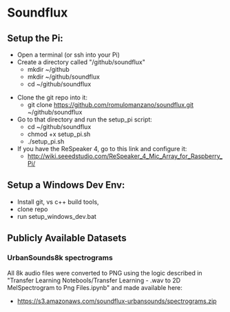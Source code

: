 # Soundflux

## Setup the Pi:
- Open a terminal (or ssh into your Pi)
- Create a directory called "/github/soundflux"
    * mkdir ~/github
    * mkdir ~/github/soundflux
    * cd ~/github/soundflux
* Clone the git repo into it:
    * git clone https://github.com/romulomanzano/soundflux.git ~/github/soundflux
* Go to that directory and run the setup_pi script:
    * cd ~/github/soundflux
    * chmod +x setup_pi.sh
    * ./setup_pi.sh
 * If you have the ReSpeaker 4, go to this link and configure it:
    * http://wiki.seeedstudio.com/ReSpeaker_4_Mic_Array_for_Raspberry_Pi/

## Setup a Windows Dev Env:
- Install git, vs c++ build tools,
- clone repo
- run setup_windows_dev.bat

## Publicly Available Datasets

### UrbanSounds8k spectrograms

All 8k audio files were converted to PNG using the logic described in "Transfer Learning Notebools/Transfer Learning - .wav to 2D MelSpectrogram to Png Files.ipynb" and made available here:
- https://s3.amazonaws.com/soundflux-urbansounds/spectrograms.zip